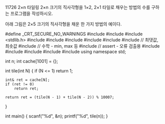 11726 2×n 타일링
2×n 크기의 직사각형을 1×2, 2×1 타일로 채우는 방법의 수를 구하는 프로그램을 작성하시오.

아래 그림은 2×5 크기의 직사각형을 채운 한 가지 방법의 예이다.



#define _CRT_SECURE_NO_WARNINGS
#include <numeric>
#include <cstdio>
#include <stdlib.h>
#include <iostream>
#include <cstring>
#include <string>
#include <algorithm>
#include <vector>
#include <climits>   // 최댓값, 최솟값
#include <cmath>   // 수학 - min, max 등
#include <cassert>   // assert - 오류 검출용
#include <queue>
#include <stack>
#include <deque>
#include <map>
#include <set>
using namespace std;

int n;
int cache[1001] = {};

int tile(int N) {
	if (N <= 1)
		return 1;

	int& ret = cache[N];
	if (ret != 0)
		return ret;

	return ret = (tile(N - 1) + tile(N - 2)) % 10007;
}

int main() {
	scanf("%d", &n);
	printf("%d", tile(n));
}
